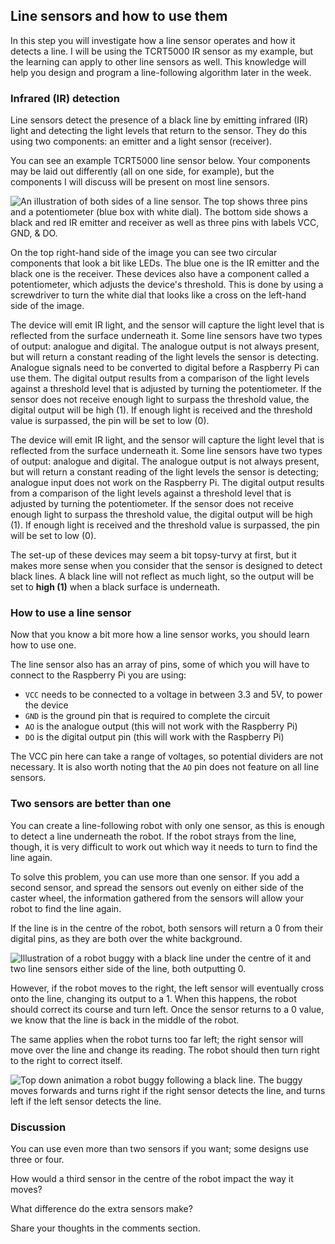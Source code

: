 [comment]: # (
Is this step open? Y/N
If so, short description of this step:
Related links:
Related files:
)

## Line sensors and how to use them

In this step you will investigate how a line sensor operates and how it detects a line. I will be using the TCRT5000 IR sensor as my example, but the learning can apply to other line sensors as well. This knowledge will help you design and program a line-following algorithm later in the week.

### Infrared (IR) detection

Line sensors detect the presence of a black line by emitting infrared (IR) light and detecting the light levels that return to the sensor. They do this using two components: an emitter and a light sensor (receiver).

You can see an example TCRT5000 line sensor below. Your components may be laid out differently (all on one side, for example), but the components I will discuss will be present on most line sensors.

![An illustration of both sides of a line sensor. The top shows three pins and a potentiometer (blue box with white dial). The bottom side shows a black and red IR emitter and receiver as well as three pins with labels VCC, GND, & DO.](https://rpf-futurelearn.s3-eu-west-1.amazonaws.com/Robotics+-+Robot+Buggy/Illustration/36-3_4_TCRT_Sensor_Diagram.png)

On the top right-hand side of the image you can see two circular components that look a bit like LEDs. The blue one is the IR emitter and the black one is the receiver. These devices also have a component called a potentiometer, which adjusts the device's threshold. This is done by using a screwdriver to turn the white dial that looks like a cross on the left-hand side of the image.

The device will emit IR light, and the sensor will capture the light level that is reflected from the surface underneath it. Some line sensors have two types of output: analogue and digital. The analogue output is not always present, but will return a constant reading of the light levels the sensor is detecting. Analogue signals need to be converted to digital before a Raspberry Pi can use them. The digital output results from a comparison of the light levels against a threshold level that is adjusted by turning the potentiometer. If the sensor does not receive enough light to surpass the threshold value, the digital output will be high (1). If enough light is received and the threshold value is surpassed, the pin will be set to low (0).


The device will emit IR light, and the sensor will capture the light level that is reflected from the surface underneath it. Some line sensors have two types of output: analogue and digital. The analogue output is not always present, but will return a constant reading of the light levels the sensor is detecting; analogue input does not work on the Raspberry Pi. The digital output results from a comparison of the light levels against a threshold level that is adjusted by turning the potentiometer. If the sensor does not receive enough light to surpass the threshold value, the digital output will be high (1). If enough light is received and the threshold value is surpassed, the pin will be set to low (0).

The set-up of these devices may seem a bit topsy-turvy at first, but it makes more sense when you consider that the sensor is designed to detect black lines. A black line will not reflect as much light, so the output will be set to **high (1)** when a black surface is underneath.

### How to use a line sensor

Now that you know a bit more how a line sensor works, you should learn how to use one.

The line sensor also has an array of pins, some of which you will have to connect to the Raspberry Pi you are using:

+ `VCC` needs to be connected to a voltage in between 3.3 and 5V, to power the device
+ `GND` is the ground pin that is required to complete the circuit
+ `AO` is the analogue output (this will not work with the Raspberry Pi)
+ `DO` is the digital output pin (this will work with the Raspberry Pi)

The VCC pin here can take a range of voltages, so potential dividers are not necessary. It is also worth noting that the `AO` pin does not feature on all line sensors.

### Two sensors are better than one

You can create a line-following robot with only one sensor, as this is enough to detect a line underneath the robot. If the robot strays from the line, though, it is very difficult to work out which way it needs to turn to find the line again.

To solve this problem, you can use more than one sensor. If you add a second sensor, and spread the sensors out evenly on either side of the caster wheel, the information gathered from the sensors will allow your robot to find the line again.

If the line is in the centre of the robot, both sensors will return a 0 from their digital pins, as they are both over the white background.

![Illustration of a robot buggy with a black line under the centre of it and two line sensors either side of the line, both outputting 0.](https://rpf-futurelearn.s3-eu-west-1.amazonaws.com/Robotics+-+Robot+Buggy/Illustration/35-3_4-line-sensors-not-detecting-line.png)

However, if the robot moves to the right, the left sensor will eventually cross onto the line, changing its output to a 1. When this happens, the robot should correct its course and turn left. Once the sensor returns to a 0 value, we know that the line is back in the middle of the robot.

The same applies when the robot turns too far left; the right sensor will move over the line and change its reading. The robot should then turn right to the right to correct itself.

![Top down animation a robot buggy following a black line. The buggy moves forwards and turns right if the right sensor detects the line, and turns left if the left sensor detects the line.](https://rpf-futurelearn.s3-eu-west-1.amazonaws.com/Robotics+-+Robot+Buggy/Animation/3_4-line-following-buggy-animation.gif)

### Discussion

You can use even more than two sensors if you want; some designs use three or four.

How would a third sensor in the centre of the robot impact the way it moves?

What difference do the extra sensors make?

Share your thoughts in the comments section.
